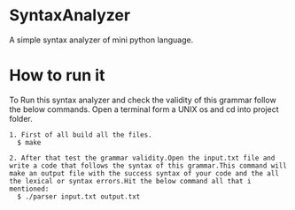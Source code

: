 # SyntaxAnalyzer
A simple syntax analyzer of mini python language.

<h1>How to run it</h1>

 <p>To Run this syntax analyzer and check the validity of this grammar follow the below commands.
  Open a terminal form a UNIX os and cd into project folder.</p>
 
 ```
 1. First of all build all the files.
   $ make
  
 2. After that test the grammar validity.Open the input.txt file and write a code that follows the syntax of this grammar.This command will make an output file with the success syntax of your code and the all the lexical or syntax errors.Hit the below command all that i mentioned:
   $ ./parser input.txt output.txt
 ```
